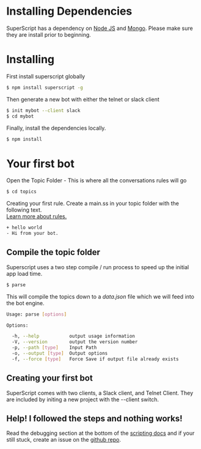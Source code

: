 
# Installing Dependencies

SuperScript has a dependency on [Node JS](nodejs.org) and [Mongo](http://www.mongodb.org/). Please make sure they are install prior to beginning.


# Installing

First install superscript globally

```sh
$ npm install superscript -g
```

Then generate a new bot with either the telnet or slack client

```sh
$ init mybot --client slack
$ cd mybot
```

Finally, install the dependencies locally.

```sh
$ npm install
```


# Your first bot

Open the Topic Folder - This is where all the conversations rules will go

```sh
$ cd topics
```

Creating your first rule. Create a main.ss in your topic folder with the following text. <br/>[Learn more about rules.](/documentation/scripting)

```sh
+ hello world
- Hi from your bot.
```

## Compile the topic folder

Superscript uses a two step compile / run process to speed up the initial app load time.

```sh
$ parse

```

This will compile the topics down to a *data.json* file which we will feed into the bot engine.


```sh
Usage: parse [options]

Options:

  -h, --help           output usage information
  -V, --version        output the version number
  -p, --path [type]    Input Path
  -o, --output [type]  Output options
  -f, --force [type]   Force Save if output file already exists

```

## Creating your first bot

SuperScript comes with two clients, a Slack client, and Telnet Client. They are included by initing a new project with the --client switch.


## Help! I followed the steps and nothing works!
Read the debugging section at the bottom of the [scripting docs](/documentation/scripting#debug) and if your still stuck, create an issue on the [github repo](https://github.com/silentrob/superscript/issues). 



<!-- <div class="doc-box doc-info">
Node modules installed with the `--save` option are added to the `dependencies` list in the `package.json` file.
Then using `npm install` in the app directory will automatically install modules in the dependecies list.
</div> -->
